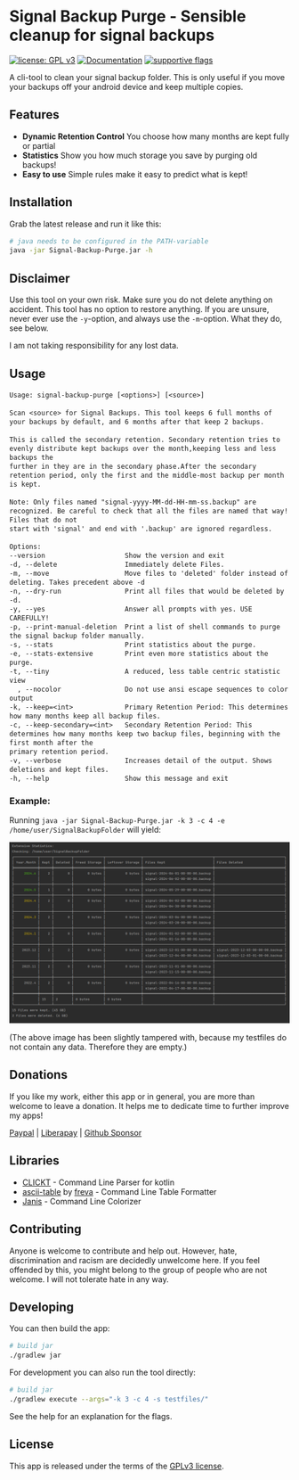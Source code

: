 # Signal Backup Purge - Sensible cleanup for signal backups
[![license: GPL v3](https://img.shields.io/badge/License-GPLv3-blue.svg)](https://github.com/newhinton/Signal-Backup-Purge/blob/master/LICENSE)
[![Documentation](https://img.shields.io/badge/Documentation-NotYet-4aad4e)](https://felixnuesse.de/donate) [![supportive flags](https://img.shields.io/badge/support-🇺🇦_🏳️‍⚧_🏳️‍🌈-4aad4e)](https://roundsync.com)


A cli-tool to clean your signal backup folder. This is only useful if you move your backups off your android device and keep multiple copies.

## Features

- **Dynamic Retention Control** You choose how many months are kept fully or partial
- **Statistics** Show you how much storage you save by purging old backups!
- **Easy to use** Simple rules make it easy to predict what is kept!

## Installation

Grab the latest release and run it like this:

```sh
# java needs to be configured in the PATH-variable
java -jar Signal-Backup-Purge.jar -h
```

## Disclaimer
Use this tool on your own risk. Make sure you do not delete anything on accident. This tool has no option to restore anything.
If you are unsure, never ever use the `-y`-option, and always use the `-m`-option. What they do, see below.

I am not taking responsibility for any lost data.

## Usage

```
Usage: signal-backup-purge [<options>] [<source>]

Scan <source> for Signal Backups. This tool keeps 6 full months of your backups by default, and 6 months after that keep 2 backups.

This is called the secondary retention. Secondary retention tries to evenly distribute kept backups over the month,keeping less and less backups the
further in they are in the secondary phase.After the secondary retention period, only the first and the middle-most backup per month is kept.

Note: Only files named "signal-yyyy-MM-dd-HH-mm-ss.backup" are recognized. Be careful to check that all the files are named that way! Files that do not
start with 'signal' and end with '.backup' are ignored regardless.

Options:
--version                    Show the version and exit
-d, --delete                 Immediately delete Files.
-m, --move                   Move files to 'deleted' folder instead of deleting. Takes precedent above -d
-n, --dry-run                Print all files that would be deleted by -d.
-y, --yes                    Answer all prompts with yes. USE CAREFULLY!
-p, --print-manual-deletion  Print a list of shell commands to purge the signal backup folder manually.
-s, --stats                  Print statistics about the purge.
-e, --stats-extensive        Print even more statistics about the purge.
-t, --tiny                   A reduced, less table centric statistic view
  , --nocolor                Do not use ansi escape sequences to color output
-k, --keep=<int>             Primary Retention Period: This determines how many months keep all backup files.
-c, --keep-secondary=<int>   Secondary Retention Period: This determines how many months keep two backup files, beginning with the first month after the
primary retention period.
-v, --verbose                Increases detail of the output. Shows deletions and kept files.
-h, --help                   Show this message and exit
```

### Example:

Running `java -jar Signal-Backup-Purge.jar -k 3 -c 4 -e /home/user/SignalBackupFolder` will yield:

![Example result](res/result.png)

(The above image has been slightly tampered with, because my testfiles do not contain any data. Therefore they are empty.)


Donations
------------

If you like my work, either this app or in general, you are more than welcome to leave a donation.
It helps me to dedicate time to further improve my apps!

[Paypal](https://www.paypal.com/paypalme/felixnuesse) | [Liberapay](https://liberapay.com/newhinton) | [Github Sponsor](https://github.com/sponsors/newhinton)


## Libraries
- [CLICKT](https://ajalt.github.io/clikt/) - Command Line Parser for kotlin
- [ascii-table](https://github.com/freva/ascii-table) by [freva](https://github.com/freva) - Command Line Table Formatter
- [Janis](http://fusesource.github.io/jansi/) - Command Line Colorizer

## Contributing

Anyone is welcome to contribute and help out. However, hate, discrimination and racism are decidedly unwelcome here. If you feel offended by this, you might belong to the group of people who are not welcome. I will not tolerate hate in any way.

## Developing


You can then build the app:

```sh
# build jar
./gradlew jar

```


For development you can also run the tool directly:

```sh
# build jar
./gradlew execute --args="-k 3 -c 4 -s testfiles/"

```

See the help for an explanation for the flags.


## License
This app is released under the terms of the [GPLv3 license](https://github.com/newhinton/signal-backup-purge/blob/master/LICENSE).



